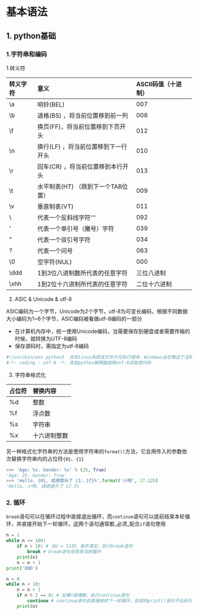 # 基本语法

## 1. python基础

### 1.字符串和编码

1.转义符

| 转义字符 | 意义 | ASCII码值（十进制） |
| :--- | :--- | :--- |
| \a | 响铃\(BEL\) | 007 |
| \b | 退格\(BS\) ，将当前位置移到前一列 | 008 |
| \f | 换页\(FF\)，将当前位置移到下页开头 | 012 |
| \n | 换行\(LF\) ，将当前位置移到下一行开头 | 010 |
| \r | 回车\(CR\) ，将当前位置移到本行开头 | 013 |
| \t | 水平制表\(HT\) （跳到下一个TAB位置） | 009 |
| \v | 垂直制表\(VT\) | 011 |
| \\ | 代表一个反斜线字符''\' | 092 |
| \' | 代表一个单引号（撇号）字符 | 039 |
| \" | 代表一个双引号字符 | 034 |
| \? | 代表一个问号 | 063 |
| \0 | 空字符\(NUL\) | 000 |
| \ddd | 1到3位八进制数所代表的任意字符 | 三位八进制 |
| \xhh | 1到2位十六进制所代表的任意字符 | 二位十六进制 |

2. ASIC & Unicode & utf-8

ASIC编码为一个字节，Unicode为2个字节，utf-8为可变长编码，根据不同数据大小编码为1~6个字节，ASIC编码被看做utf-8编码的一部分

* 在计算机内存中，统一使用Unicode编码，当需要保存到硬盘或者需要传输的时候，就转换为UTF-8编码
* 保存源码时，需指定为utf-8编码

```python
#!/usr/bin/env python3  告知linux系统该文件为可执行程序，Windows会忽略这个注释
#-*- coding : utf-8 -*- 告知python解释器按照utf-8读取源代码
```

3. 字符串格式化

| 占位符 | 替换内容 |
| :--- | :--- |
| %d | 整数 |
| %f | 浮点数 |
| %s | 字符串 |
| %x | 十六进制整数 |

 另一种格式化字符串的方法是使用字符串的`format()`方法，它会用传入的参数依次替换字符串内的占位符`{0}`、`{1}`

```python
>>> 'Age: %s. Gender: %s' % (25, True)
'Age: 25. Gender: True'
>>> 'Hello, {0}, 成绩提升了 {1:.1f}%'.format('小明', 17.125)
'Hello, 小明, 成绩提升了 17.1%
```

### 2. 循环

 `break`语句可以在循环过程中直接退出循环，而`continue`语句可以提前结束本轮循环，并直接开始下一轮循环。这两个语句通常都_必须_配合`if`语句使用

```python
n = 1
while n <= 100:
    if n > 10: # 当n = 11时，条件满足，执行break语句
        break # break语句会结束当前循环
    print(n)
    n = n + 1
print('END')

n = 0
while n < 10:
    n = n + 1
    if n % 2 == 0: # 如果n是偶数，执行continue语句
        continue # continue语句会直接继续下一轮循环，后续的print()语句不会执行
    print(n)
```

